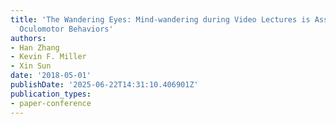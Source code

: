 ```yaml
---
title: 'The Wandering Eyes: Mind-wandering during Video Lectures is Associated with
  Oculomotor Behaviors'
authors:
- Han Zhang
- Kevin F. Miller
- Xin Sun
date: '2018-05-01'
publishDate: '2025-06-22T14:31:10.406901Z'
publication_types:
- paper-conference
---
```

